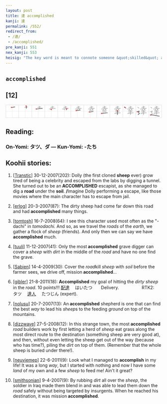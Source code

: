 ```yaml
---
layout: post
title: 達 accomplished
kanji: 達
permalink: /552/
redirect_from:
 - /達/
 - /accomplished/
pre_kanji: 551
nex_kanji: 553
heisig: "The key word is meant to connote someone &quot;skilled&quot; at something. On the <i>road</i> we find <i>soil</i> OVER <i>a sheep</i>. You may have to work with this one a while longer."
---
```


## `accomplished`

## [12]

<div class="stroke"><img src="../images/E98194.png" /></div>

## Reading:

### On-Yomi: タツ、ダ &mdash; Kun-Yomi: -たち

## Koohii stories:

1) [<a href="http://kanji.koohii.com/profile/Transtic">Transtic</a>] 30-12-2007(202): Dolly (the first cloned <strong>sheep</strong> ever) grow tired of being a celebrity and escaped from the labs by digging a tunnel. She turned out to be an<strong> ACCOMPLISHED</strong> escapist, as she managed to dig a <strong>road</strong> under the <strong>soil</strong>. <strong>/</strong>Imagine Dolly performing a escape, like those movies where the main character has to escape from jail. 

2) [<a href="http://kanji.koohii.com/profile/erlog">erlog</a>] 20-3-2007(87): The dirty sheep had come far down this road and had<strong> accomplished</strong> many things. 

3) [<a href="http://kanji.koohii.com/profile/tomtosh">tomtosh</a>] 16-7-2008(64): I see this character used most often as the &quot;-dachi&quot; in <em>tomodachi.</em> And so, as we travel the <em>roads</em> of the <em>earth</em>, we gather a flock of <em>sheep</em> (friends). And only then we can say we have<strong> accomplished</strong> much. 

4) [<a href="http://kanji.koohii.com/profile/tuuli">tuuli</a>] 11-12-2007(41): Only the most<strong> accomplished</strong> grave digger can cover a <em>sheep</em> with <em>dirt</em> in the middle of the <em>road</em> and have no one find the grave. 

5) [<a href="http://kanji.koohii.com/profile/Sabien">Sabien</a>] 14-4-2009(30): Cover the <em>road</em>kill <em>sheep</em> with <em>soil</em> before the farmer sees, we drive off, mission<strong> accomplished</strong>... 

6) [<a href="http://kanji.koohii.com/profile/gibler">gibler</a>] 21-8-2011(18): <strong>Accomplished</strong> my goal of hitting the <em>dirty sheep</em> in the <em>road</em>. 10 points!!!   <a href="http://jisho.org/kanji/details/配達">配達</a>  　はいたつ　　Delivery. 　　　　　RTK2:　タツ　  <a href="http://jisho.org/kanji/details/達人">達人</a>  　たつじん (expert). 

7) [<a href="http://kanji.koohii.com/profile/nolusu">nolusu</a>] 20-7-2007(13): An<strong> accomplished</strong> shepherd is one that can find the best <em>way</em> to lead his <em>sheep</em>s to the feeding <em>ground</em> on top of the mountains. 

8) [<a href="http://kanji.koohii.com/profile/dizzwave">dizzwave</a>] 27-5-2008(12): In this strange town, the most<strong> accomplished</strong> <em>road</em> builders work by first letting a herd of <em>sheep</em> eat grass along the most direct route to the destination (something sheep are very good at), and then, without even letting the sheep get out of the way (because who has time?), piling the <em>dirt</em> on top of them. (Remember that the whole sheep is buried under there!). 

9) [<a href="http://kanji.koohii.com/profile/neuviemep">neuviemep</a>] 22-6-2011(9): Look what I managed to <strong>accomplish</strong> in my life! It was a long <em>way</em>, but I started with nothing and now I have some <em>land</em> of my own and a few <em>sheep</em> to feed me! Ain&#039;t it great? 

10) [<a href="http://kanji.koohii.com/profile/smithsonian">smithsonian</a>] 9-4-2007(9): By rubbing <em>dirt</em> all over the <em>sheep</em>, the soldier in Iraq made them blend in and was able to lead them down the <em>road</em> safely without being targeted by insurgents. When he reached his destination, it was mission<strong> accomplished</strong>. 
